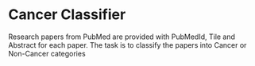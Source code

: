 # Cancer Classifier
Research papers from PubMed are provided with PubMedId, Tile and Abstract for each paper. The task is to 
classify the papers into Cancer or Non-Cancer categories
